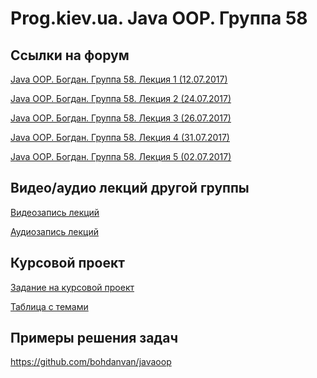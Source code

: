 Prog.kiev.ua. Java OOP. Группа 58
===

## Cсылки на форум

[Java OOP. Богдан. Группа 58. Лекция 1 (12.07.2017)](https://prog.kiev.ua/forum/index.php/topic,3019.0.html)

[Java OOP. Богдан. Группа 58. Лекция 2 (24.07.2017)](https://prog.kiev.ua/forum/index.php/topic,3039.0.html)

[Java OOP. Богдан. Группа 58. Лекция 3 (26.07.2017)](https://prog.kiev.ua/forum/index.php/topic,3042.0.html)

[Java OOP. Богдан. Группа 58. Лекция 4 (31.07.2017)](https://prog.kiev.ua/forum/index.php/topic,3049.0.html)

[Java OOP. Богдан. Группа 58. Лекция 5 (02.07.2017)](https://prog.kiev.ua/forum/index.php/topic,3056.0.html)

## Видео/аудио лекций другой группы

[Видеозапись лекций](https://mega.nz/#F!fI9ACBqB)

[Аудиозапись лекций](https://mega.nz/#F!iIUhgL5T)

## Курсовой проект

[Задание на курсовой проект](https://docs.google.com/document/d/1BD_RtdtKI4MZylI_UGOGdE8_d2CZTZnfVCWwirvSVbU/edit)

[Таблица с темами](https://docs.google.com/spreadsheets/d/1YSKik8FCGJ6VXeDh0G4MI3zcyYbIgbU9vFtrNG9A5hY/edit?usp=sharing)

## Примеры решения задач

https://github.com/bohdanvan/javaoop
